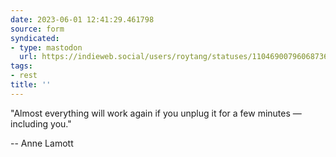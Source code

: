 ```yaml
---
date: 2023-06-01 12:41:29.461798
source: form
syndicated:
- type: mastodon
  url: https://indieweb.social/users/roytang/statuses/110469007960687367
tags:
- rest
title: ''
---
```


"Almost everything will work again if you unplug it for a few minutes — including you."

-- Anne Lamott